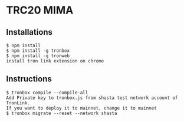 # TRC20 MIMA
## Installations
```
$ npm install 
$ npm install -g tronbox
$ npm install -g tronweb
install tron link extension on chrome
```
## Instructions
```
$ tronbox compile --compile-all
Add Private key to tronbox.js from shasta test network account of TronLink.
If you want to deploy it to mainnet, change it to mainnet
$ tronbox migrate --reset --network shasta

```

